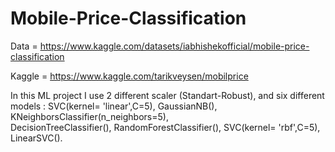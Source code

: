 # Mobile-Price-Classification

Data = https://www.kaggle.com/datasets/iabhishekofficial/mobile-price-classification

Kaggle = https://www.kaggle.com/tarikveysen/mobilprice

In this ML project I use 2 different scaler (Standart-Robust), and six different models : 
SVC(kernel= 'linear',C=5), 
GaussianNB(), 
KNeighborsClassifier(n_neighbors=5),  
DecisionTreeClassifier(), 
RandomForestClassifier(), 
SVC(kernel= 'rbf',C=5), 
LinearSVC().

